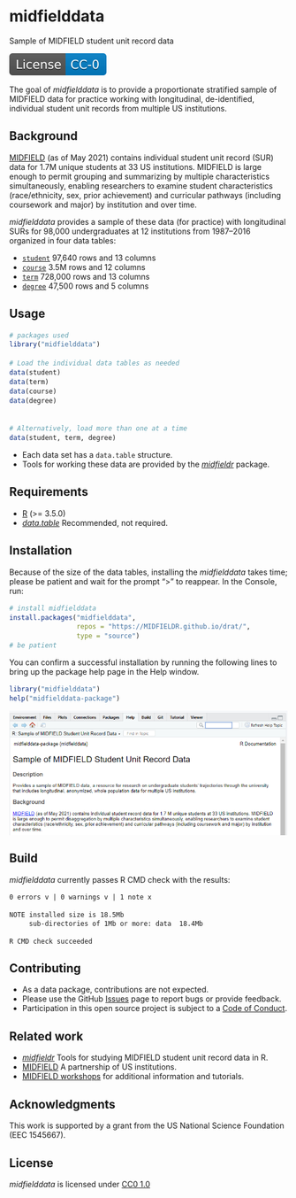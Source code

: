 
<!-- README.md is generated from README.Rmd. Please edit that file -->

# midfielddata

Sample of MIDFIELD student unit record data

<!-- badges: start -->

[![License](man/figures/License-CC-0-blue.svg)](https://creativecommons.org/publicdomain/zero/1.0/)
<!-- badges: end -->

The goal of *midfielddata* is to provide a proportionate stratified
sample of MIDFIELD data for practice working with longitudinal,
de-identified, individual student unit records from multiple US
institutions.

## Background

[MIDFIELD](https://engineering.purdue.edu/MIDFIELD) (as of May 2021)
contains individual student unit record (SUR) data for 1.7M unique
students at 33 US institutions. MIDFIELD is large enough to permit
grouping and summarizing by multiple characteristics simultaneously,
enabling researchers to examine student characteristics (race/ethnicity,
sex, prior achievement) and curricular pathways (including coursework
and major) by institution and over time.

*midfielddata* provides a sample of these data (for practice) with
longitudinal SURs for 98,000 undergraduates at 12 institutions from
1987–2016 organized in four data tables:

-   [`student`](https://midfieldr.github.io/midfielddata/reference/student.html)
    97,640 rows and 13 columns
-   [`course`](https://midfieldr.github.io/midfielddata/reference/course.html)
    3.5M rows and 12 columns  
-   [`term`](https://midfieldr.github.io/midfielddata/reference/term.html)
    728,000 rows and 13 columns  
-   [`degree`](https://midfieldr.github.io/midfielddata/reference/degree.html)
    47,500 rows and 5 columns

## Usage

``` r
# packages used 
library("midfielddata")

# Load the individual data tables as needed
data(student)
data(term)
data(course)
data(degree)


# Alternatively, load more than one at a time
data(student, term, degree)
```

-   Each data set has a `data.table` structure.
-   Tools for working these data are provided by the
    [*midfieldr*](https://midfieldr.github.io/midfieldr) package.

## Requirements

-   [R](https://www.r-project.org/) (>= 3.5.0)
-   [*data.table*](https://rdatatable.gitlab.io/data.table/)
    Recommended, not required.

## Installation

Because of the size of the data tables, installing the *midfielddata*
takes time; please be patient and wait for the prompt “\>” to reappear.
In the Console, run:

``` r
# install midfielddata  
install.packages("midfielddata", 
                 repos = "https://MIDFIELDR.github.io/drat/", 
                 type = "source")
# be patient
```

You can confirm a successful installation by running the following lines
to bring up the package help page in the Help window.

``` r
library("midfielddata")
help("midfielddata-package")
```

<img src="man/figures/README-midfielddata-help-page-1.png" align="center" style="width: 75vw; min-width: 330px;"/><br>

## Build

*midfielddata* currently passes R CMD check with the results:

    0 errors v | 0 warnings v | 1 note x

    NOTE installed size is 18.5Mb
         sub-directories of 1Mb or more: data  18.4Mb

    R CMD check succeeded  

## Contributing

-   As a data package, contributions are not expected.
-   Please use the GitHub
    [Issues](https://github.com/MIDFIELDR/midfielddata/issues) page to
    report bugs or provide feedback.
-   Participation in this open source project is subject to a [Code of
    Conduct](CONDUCT.html).

## Related work

-   [*midfieldr*](https://midfieldr.github.io/midfieldr/) Tools for
    studying MIDFIELD student unit record data in R.
-   [MIDFIELD](https://engineering.purdue.edu/MIDFIELD) A partnership of
    US institutions.
-   [MIDFIELD
    workshops](https://midfieldr.github.io/2021-asee-workshop/) for
    additional information and tutorials.

## Acknowledgments

This work is supported by a grant from the US National Science
Foundation (EEC 1545667).

## License

*midfielddata* is licensed under [CC0
1.0](https://creativecommons.org/publicdomain/zero/1.0/legalcode)
